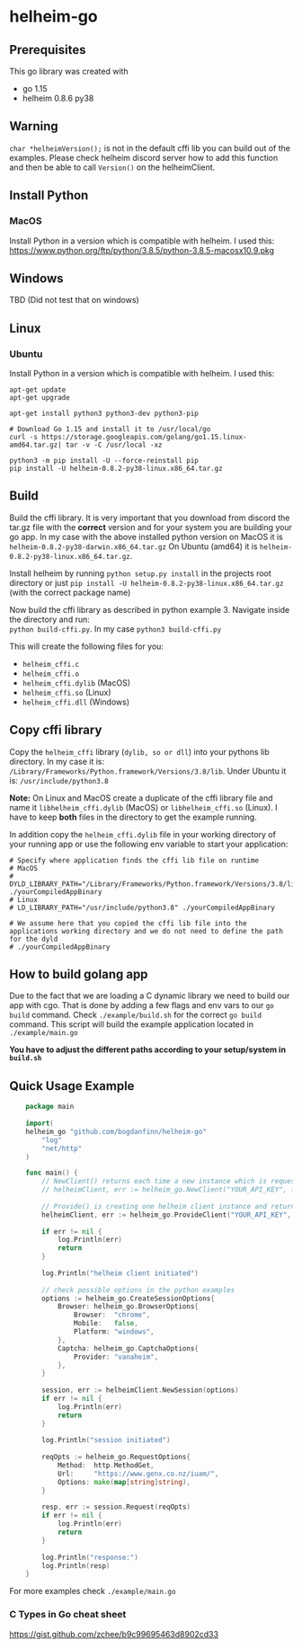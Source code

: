 # helheim-go

## Prerequisites
This go library was created with
* go 1.15 
* helheim 0.8.6 py38

## Warning
`char *helheimVersion();` is not in the default cffi lib you can build out of the examples.
Please check helheim discord server how to add this function and then be able to call `Version()` on the helheimClient.

## Install Python

### MacOS
Install Python in a version which is compatible with helheim.
I used this: https://www.python.org/ftp/python/3.8.5/python-3.8.5-macosx10.9.pkg

## Windows
TBD (Did not test that on windows)

## Linux

### Ubuntu
Install Python in a version which is compatible with helheim.
I used this:
```
apt-get update 
apt-get upgrade

apt-get install python3 python3-dev python3-pip

# Download Go 1.15 and install it to /usr/local/go
curl -s https://storage.googleapis.com/golang/go1.15.linux-amd64.tar.gz| tar -v -C /usr/local -xz

python3 -m pip install -U --force-reinstall pip
pip install -U helheim-0.8.2-py38-linux.x86_64.tar.gz
```

## Build
Build the cffi library. It is very important that you download from discord the tar.gz file with the **correct** version and for your system you are building your go app.
In my case with the above installed python version on MacOS it is `helheim-0.8.2-py38-darwin.x86_64.tar.gz`
On Ubuntu (amd64) it is `helheim-0.8.2-py38-linux.x86_64.tar.gz`.

Install helheim by running `python setup.py install` in the projects root directory or just `pip install -U helheim-0.8.2-py38-linux.x86_64.tar.gz` (with the correct package name)

Now build the cffi library as described in python example 3. Navigate inside the directory and run:  
`python build-cffi.py`. In my case `python3 build-cffi.py`

This will create the following files for you:
* `helheim_cffi.c`
* `helheim_cffi.o`
* `helheim_cffi.dylib` (MacOS)
* `helheim_cffi.so` (Linux)
* `helheim_cffi.dll` (Windows)

## Copy cffi library
Copy the `helheim_cffi` library (`dylib, so or dll`) into your pythons lib directory.
In my case it is: `/Library/Frameworks/Python.framework/Versions/3.8/lib`.
Under Ubuntu it is: `/usr/include/python3.8`

**Note:** On Linux and MacOS create a duplicate of the cffi library file and name it `libhelheim_cffi.dylib` (MacOS) or `libhelheim_cffi.so` (Linux). I have to keep **both** files in the directory to get the example running.

In addition copy the `helheim_cffi.dylib` file in your working directory of your running app or use the following env variable to start your application:
```
# Specify where application finds the cffi lib file on runtime
# MacOS
# DYLD_LIBRARY_PATH="/Library/Frameworks/Python.framework/Versions/3.8/lib" ./yourCompiledAppBinary
# Linux
# LD_LIBRARY_PATH="/usr/include/python3.8" ./yourCompiledAppBinary

# We assume here that you copied the cffi lib file into the applications working directory and we do not need to define the path for the dyld
# ./yourCompiledAppBinary
```

## How to build golang app
Due to the fact that we are loading a C dynamic library we need to build our app with cgo.
That is done by adding a few flags and env vars to our `go build` command.
Check `./example/build.sh` for the correct `go build` command. This script will build the example application located in `./example/main.go`

**You have to adjust the different paths according to your setup/system in `build.sh`**

## Quick Usage Example
```go
    package main
    
    import(
	helheim_go "github.com/bogdanfinn/helheim-go"
        "log"
        "net/http"
    )

    func main() {
        // NewClient() returns each time a new instance which is requesting helheims auth() endpoint
        // helheimClient, err := helheim_go.NewClient("YOUR_API_KEY", false, nil)
        
        // Provide() is creating one helheim client instance and returning the same authenticated instance on every Provide() call
        helheimClient, err := helheim_go.ProvideClient("YOUR_API_KEY", false, nil)
        
        if err != nil {
            log.Println(err)
            return
        }
        
        log.Println("helheim client initiated")
        
        // check possible options in the python examples
        options := helheim_go.CreateSessionOptions{
            Browser: helheim_go.BrowserOptions{
                Browser:  "chrome",
                Mobile:   false,
                Platform: "windows",
            },
            Captcha: helheim_go.CaptchaOptions{
                Provider: "vanaheim",
            },
        }
        
        session, err := helheimClient.NewSession(options)
        if err != nil {
            log.Println(err)
            return
        }
        
        log.Println("session initiated")
        
        reqOpts := helheim_go.RequestOptions{
            Method:  http.MethodGet,
            Url:     "https://www.genx.co.nz/iuam/",
            Options: make(map[string]string),
        }
        
        resp, err := session.Request(reqOpts)
        if err != nil {
            log.Println(err)
            return
        }
    
        log.Println("response:")
        log.Println(resp)
    }
```
For more examples check `./example/main.go`

### C Types in Go cheat sheet
https://gist.github.com/zchee/b9c99695463d8902cd33